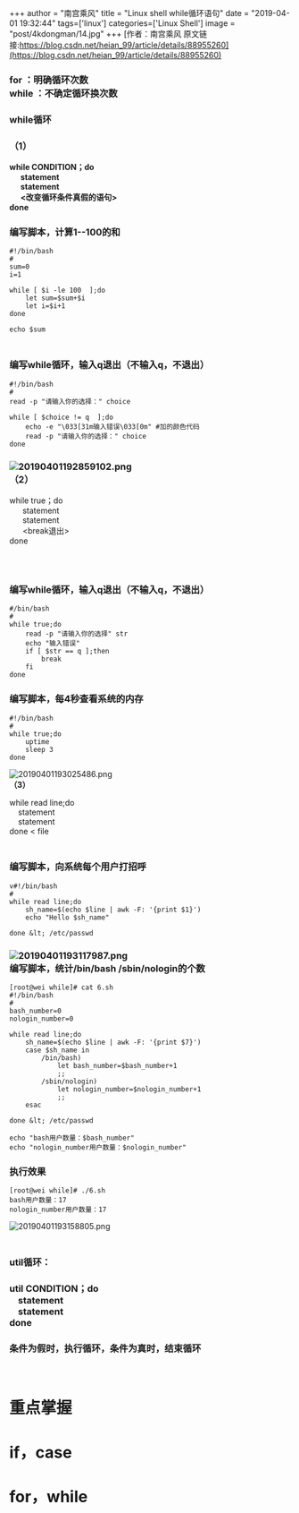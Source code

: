 +++
author = "南宫乘风"
title = "Linux shell while循环语句"
date = "2019-04-01 19:32:44"
tags=['linux']
categories=['Linux Shell']
image = "post/4kdongman/14.jpg"
+++
[作者：南宫乘风   原文链接:https://blog.csdn.net/heian_99/article/details/88955260](https://blog.csdn.net/heian_99/article/details/88955260)

### **for ：明确循环次数<br> while ：不确定循环换次数**

### **while循环**

### （1）

**while CONDITION；do<br>       statement<br>       statement<br>       &lt;改变循环条件真假的语句&gt;<br> done**

### 编写脚本，计算1--100的和

```
#!/bin/bash
#
sum=0
i=1

while [ $i -le 100  ];do
    let sum=$sum+$i
    let i=$i+1
done

echo $sum
```

### <br>编写while循环，输入q退出（不输入q，不退出）

```
#!/bin/bash
#
read -p "请输入你的选择：" choice

while [ $choice != q  ];do
    echo -e "\033[31m输入错误\033[0m" #加的颜色代码
    read -p "请输入你的选择：" choice
done
```

### ![20190401192859102.png](https://img-blog.csdnimg.cn/20190401192859102.png)<br>**（2）**

while true；do<br>       statement<br>       statement<br>       &lt;break退出&gt;<br> done

###  

### 编写while循环，输入q退出（不输入q，不退出）

```
#/bin/bash
#
while true;do
    read -p "请输入你的选择" str
    echo "输入错误"
    if [ $str == q ];then
        break
    fi
done
```

### 编写脚本，每4秒查看系统的内存

```
#!/bin/bash
#
while true;do
    uptime
    sleep 3
done
```

![20190401193025486.png](https://img-blog.csdnimg.cn/20190401193025486.png)<br>**（3）**

while read line;do<br>     statement<br>     statement<br> done &lt; file

### <br>编写脚本，向系统每个用户打招呼

```
v#!/bin/bash
#
while read line;do
    sh_name=$(echo $line | awk -F: '{print $1}')
    echo "Hello $sh_name"

done &lt; /etc/passwd
```

### ![20190401193117987.png](https://img-blog.csdnimg.cn/20190401193117987.png)<br>编写脚本，统计/bin/bash /sbin/nologin的个数

```
[root@wei while]# cat 6.sh 
#!/bin/bash
#
bash_number=0
nologin_number=0

while read line;do
    sh_name=$(echo $line | awk -F: '{print $7}')
    case $sh_name in
        /bin/bash)
            let bash_number=$bash_number+1
            ;;
        /sbin/nologin)
            let nologin_number=$nologin_number+1
            ;;
    esac

done &lt; /etc/passwd

echo "bash用户数量：$bash_number"
echo "nologin_number用户数量：$nologin_number"
```

### 执行效果

```
[root@wei while]# ./6.sh 
bash用户数量：17
nologin_number用户数量：17
```

![20190401193158805.png](https://img-blog.csdnimg.cn/20190401193158805.png)

### <br>util循环：

### util CONDITION；do<br>     statement<br>     statement<br> done

### **条件为假时，执行循环，条件为真时，结束循环**

# <br>重点掌握

# if，case

# for，while
